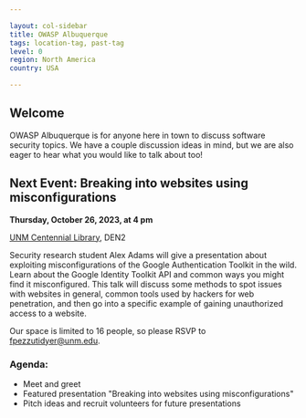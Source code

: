 ```yaml
---

layout: col-sidebar
title: OWASP Albuquerque
tags: location-tag, past-tag
level: 0
region: North America
country: USA

---
```

<!-- editing instructions at https://owasp.org/migration/ -->

## Welcome
OWASP Albuquerque is for anyone here in town to discuss software security topics. We have a couple discussion ideas in mind, but we are also eager to hear what you would like to talk about too!

## Next Event: Breaking into websites using misconfigurations

**Thursday, October 26, 2023, at 4 pm**

<a href="/www-chapter-albuquerque/#div-centlibrary" onclick="location.hash='div-centlibrary'; location.reload();">UNM Centennial Library</a>, DEN2

Security research student Alex Adams will give a presentation about exploiting misconfigurations of the Google Authentication Toolkit in the wild. Learn about the Google Identity Toolkit API and common ways you might find it misconfigured. This talk will discuss some methods to spot issues with websites in general, common tools used by hackers for web penetration, and then go into a specific example of gaining unauthorized access to a website.

Our space is limited to 16 people, so please RSVP to fpezzutidyer@unm.edu.

### Agenda: 
- Meet and greet
- Featured presentation "Breaking into websites using misconfigurations"
- Pitch ideas and recruit volunteers for future presentations
